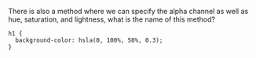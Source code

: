 There is also a method where we can specify the alpha channel as well as hue, saturation, and lightness, what is the name of this method?

    h1 {
      background-color: hsla(0, 100%, 50%, 0.3);
    }
